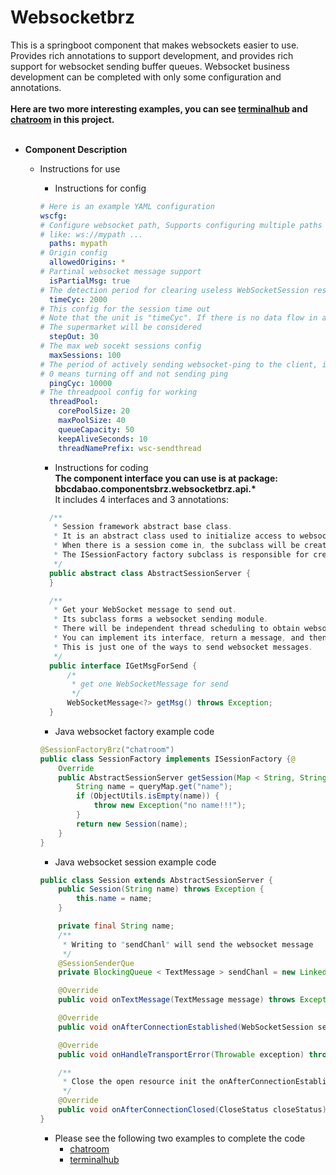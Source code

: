 # Websocketbrz
This is a springboot component that makes websockets easier to use. <br>
Provides rich annotations to support development, and provides rich support for websocket sending buffer queues. Websocket business development can be completed with only some configuration and annotations.<br><br>
__Here are two more interesting examples, you can see [terminalhub](../terminalhub) and [chatroom](../chatroom) in this project.__<br><br>
- __Component Description__
  - Instructions for use
    - Instructions for config
    ```yml
    # Here is an example YAML configuration
    wscfg:
    # Configure websocket path, Supports configuring multiple paths "," intervals.
    # like: ws://mypath ...
      paths: mypath
    # Origin config
      allowedOrigins: *
    # Partinal websocket message support
      isPartialMsg: true
    # The detection period for clearing useless WebSocketSession responses, in milliseconds
      timeCyc: 2000
    # This config for the session time out
    # Note that the unit is "timeCyc". If there is no data flow in a certain period
    # The supermarket will be considered
      stepOut: 30
    # The max web socekt sessions config
      maxSessions: 100
    # The period of actively sending websocket-ping to the client, in milliseconds
    # 0 means turning off and not sending ping
      pingCyc: 10000
    # The threadpool config for working
      threadPool:
        corePoolSize: 20
        maxPoolSize: 40
        queueCapacity: 50
        keepAliveSeconds: 10
        threadNamePrefix: wsc-sendthread
    ```
    - Instructions for coding<br>
    __The component interface you can use is at package:__<br>
    **bbcdabao.componentsbrz.websocketbrz.api.\***<br>
    It includes 4 interfaces and 3 annotations:<br>
    ```java
      /**
       * Session framework abstract base class.
       * It is an abstract class used to initialize access to websocket sessions and receive messages. 
       * When there is a session come in, the subclass will be created. 
       * The ISessionFactory factory subclass is responsible for creating.
       */
      public abstract class AbstractSessionServer {
      }

      /**
       * Get your WebSocket message to send out.
       * Its subclass forms a websocket sending module. 
       * There will be independent thread scheduling to obtain websocket messages and then send them. 
       * You can implement its interface, return a message, and then the component will schedule and send asynchronously. 
       * This is just one of the ways to send websocket messages.
       */
      public interface IGetMsgForSend {
          /*
           * get one WebSocketMessage for send
           */
          WebSocketMessage<?> getMsg() throws Exception;
      }
    ```

    - Java websocket factory example code 
    ```java
	@SessionFactoryBrz("chatroom")
	public class SessionFactory implements ISessionFactory {@
	    Override
	    public AbstractSessionServer getSession(Map < String, String > queryMap) throws Exception {
	        String name = queryMap.get("name");
	        if (ObjectUtils.isEmpty(name)) {
	            throw new Exception("no name!!!");
	        }
	        return new Session(name);
	    }
	}
    ```
    - Java websocket session example code
    ```java
	public class Session extends AbstractSessionServer {
	    public Session(String name) throws Exception {
	        this.name = name;
	    }
	
	    private final String name;
	    /**
	     * Writing to "sendChanl" will send the websocket message
	     */
	    @SessionSenderQue
	    private BlockingQueue < TextMessage > sendChanl = new LinkedBlockingQueue < > ();
	
	    @Override
	    public void onTextMessage(TextMessage message) throws Exception {}
	
	    @Override
	    public void onAfterConnectionEstablished(WebSocketSession session, IRegGetMsgForSend regGetMsgForSend) throws Exception {}
	
	    @Override
	    public void onHandleTransportError(Throwable exception) throws Exception {}
	
	    /**
	     * Close the open resource init the onAfterConnectionEstablished function
	     */
	    @Override
	    public void onAfterConnectionClosed(CloseStatus closeStatus) throws Exception {}
	}
    ```
    - Please see the following two examples to complete the code
      - [chatroom](../chatroom)
      - [terminalhub](../terminalhub)
